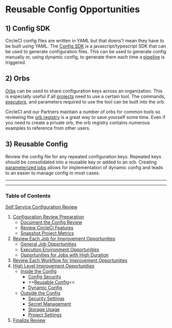 # Reusable Config Opportunities

## 1) Config SDK

CircleCI config files are written in YAML but that doens't mean they have to be built using YAML. The [Config SDK](https://circleci.com/docs/circleci-config-sdk/#overview) is a javascript/typescript SDK that can be used to generate configuration files. This can be used to generate config manually or, using dynamic config, to generate them each time a [pipeline](https://circleci.com/docs/glossary/#pipeline) is triggered.

## 2) Orbs

[Orbs](https://circleci.com/docs/glossary/#orbs) can be used to share configuration keys across an organization. This is especially useful if all [projects](https://circleci.com/docs/glossary/#project) need to use a certain tool. The commands, [executors](https://circleci.com/docs/glossary/#executor), and parameters required to use the tool can be built into the orb.

CircleCI and our Partners maintain a number of orbs for common tools so reviewing the [orb registry](https://circleci.com/developer/orbs) is a great way to save yourself some time. Even if you need to create a private orb, the orb registry contains numerous examples to reference from other users.

## 3) Reusable Config

Review the config file for any repeated configuration keys. Repeated keys should be consolidated into a reusable key or added to an orb. Creating [parameterized jobs](https://circleci.com/docs/reusing-config/#authoring-parameterized-jobs) allows for implementation of dynamic config and leads to an easier to manage config in most cases.

---

---

### Table of Contents

[Self Service Configuration Review](self_service_config_review.md)

1. [Configuration Review Preparation](review_preparation.md)
    - [Document the Config Review](document_review.md)
    - [Review CircleCI Features](review_features.md)
    - [Snapshot Project Metrics](snapshot_metrics.md)
2. [Review Each Job for Improvement Opportunities](job_review.md)
    - [General Job Opportunities](general_opportunities.md)
    - [Execution Environment Opportunities](execution_environment.md)
    - [Opportunities for Jobs with High Duration](high_duration.md)
3. [Review Each Workflow for Improvement Opportunities](workflow_review.md)
4. [High Level Improvement Opportunities](high_level_recommendations.md)
    - [Inside the Config](inside_config.md)
        - [Config Security](config_security.md)
        - \>\>[Reusable Config](reusable_config.md)<<
        - [Dynamic Config](dynamic_config.md)
    - [Outside the Config](outside_config.md)
        - [Security Settings](security_settings.md)
        - [Secret Management](secret_management.md)
        - [Storage Usage](storage_usage.md)
        - [Project Settings](project_settings.md)
5. [Finalize Review](finalize_review.md)

